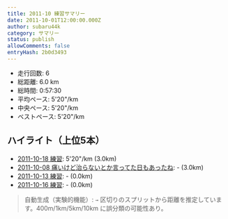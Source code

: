 ```yaml
---
title: 2011-10 練習サマリー
date: 2011-10-01T12:00:00.000Z
author: subaru44k
category: サマリー
status: publish
allowComments: false
entryHash: 2b0d3493
---
```

- 走行回数: 6
- 総距離: 6.0 km
- 総時間: 0:57:30
- 平均ペース: 5'20"/km
- 中央ペース: 5'20"/km
- ベストペース: 5'20"/km

## ハイライト（上位5本）
- [2011-10-18 練習](/2011-10-18-8805ac363297daf2484c2019d6f59006/): 5'20"/km (3.0km)
- [2011-10-08 痛いけど治らないとか言ってた日もあったね](/2011-10-08-0e5ac97424c4d51317e75af1f53de095/): - (3.0km)
- [2011-10-13 練習](/2011-10-13-d455c88655f1800ed6a041ead9d9a26b/): - (0.0km)
- [2011-10-16 練習](/2011-10-16-b69013293f232bd9ada25ed3d932f8c4/): - (0.0km)

> 自動生成（実験的機能）: `→` 区切りのスプリットから距離を推定しています。400m/1km/5km/10km に誤分類の可能性あり。
